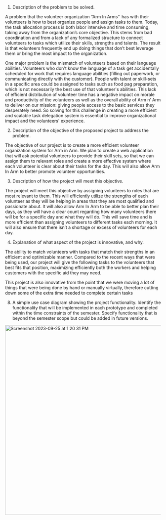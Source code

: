 1. Description of the problem to be solved.

A problem that the volunteer organization “Arm In Arms'' has with their volunteers is how to best organize people and assign tasks to them. Today, the task allocation process is both labor intensive and time consuming, taking away from the organization’s core objective. This stems from bad coordination and from a lack of any formalized structure to connect volunteers to tasks which utilize their skills, strengths and talents. The result is that volunteers frequently end up doing things that don’t best leverage them or bring the most impact to the organization.

One major problem is the mismatch of volunteers based on their language abilities. Volunteers who don't know the language of a task get accidentally scheduled for work that requires language abilities (filling out paperwork, or communicating directly with the customer). People with talent or skill-sets in a specific area could be assigned to tasks such as food pag preparation, which is not necessarily the best use of that volunteer's abilities. This lack of efficient distribution of volunteer time has a negative impact on morale and productivity of the volunteers as well as the overall ability of Arm n’ Arm to deliver on our mission: giving people access to the basic services they desperately need. So solving for this challenge in creating a more efficient and scalable task delegation system is essential to improve organizational impact and the volunteers' experience.  


 2. Description of the objective of the proposed project to address the problem. 

The objective of our project is to create a more efficient volunteer organization system for Arm in Arm. We plan to create a web application that will ask potential volunteers to provide their skill sets, so that we can assign them to relevant roles and create a more effective system where each volunteer is clear about their tasks for the day. This will also allow Arm In Arm to better promote volunteer opportunities. 

3. Description of how the project will meet this objective. 

The project will meet this objective by assigning volunteers to roles that are most relevant to them. This will efficiently utilize the strengths of each volunteer as they will be helping in areas that they are most qualified and passionate about. It will also allow Arm In Arm to be able to better plan their days, as they will have a clear count regarding how many volunteers there will be for a specific day and what they will do. This will save time and is more efficient than assigning volunteers to different tasks each morning. It will also ensure that there isn’t a shortage or excess of volunteers for each day. 

4. Explanation of what aspect of the project is innovative, and why. 

The ability to match volunteers with tasks that match their strengths in an efficient and optimizable manner. Compared to the recent ways that were being used, our project will give the following tasks to the volunteers that best fits that position, maximizing efficiently both the workers and helping customers with the specific aid they may need.

This project is also innovative from the point that we were moving a lot of things that were being done by hand or manually virtually, therefore cutting down some of the extra time needed to complete certain tasks

8. A simple use case diagram showing the project functionality. Identify the functionality that will be implemented in each prototype and completed within the time constraints of the semester. Specify functionality that is beyond the semester scope but could be added in future versions.

<img width="614" alt="Screenshot 2023-09-25 at 1 20 31 PM" src="https://github.com/TCNJ-SE/ArmInArm-F23/assets/122068476/412a10bd-ff76-44ea-86a3-952657ba3392">
